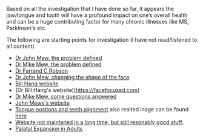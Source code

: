 Based on all the investigation that I have done so far, it appears the jaw/tongue and tooth will have a profound impact on one’s overall health and can be a huge contributing factor for many chronic illnesses like MS, Parkinson's etc.

The following are starting points for investigation (I have not read/listened to all content) 
- [Dr John Mew, the problem defined](https://www.youtube.com/watch?v=b_klB6n6msI)
- [Dr Mike Mew, the problem defined](https://www.youtube.com/watch?v=8TiR2bpiZQE)
- [Dr Farrand C Robson](FarrandCRobson/OSB-ARTICLES-Oral-System-Biology-Schwartz-Article-1.pdf)
- [Dr John Mew, changing the shape of the face](https://www.youtube.com/watch?v=Im18jVlhQXw)
- [Bill Hang website](https://www.youtube.com/watch?v=RfnCnVI8-bY)
- (Dr Bill Hang's website)[https://facefocused.com]
- [Dr Mike Mew, some questions answered](https://www.youtube.com/watch?v=U3owXWaV-I0)
- [John Mews's website](https://johnmeworthotropics.co.uk/)
- [Tongue postions and teeth alignment](https://www.youtube.com/watch?v=2ubRAZWa2Dk) also realted inage can be found [here](Others\tongueposition.png)
- [Website not maintaned in a long time, but still resonably good stuff.](https://claimingpower.com/)
- [Palatal Expansion in Adults](https://www.youtube.com/watch?v=QCNqbvOALZI)